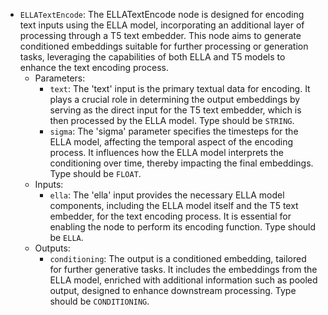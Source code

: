 - `ELLATextEncode`: The ELLATextEncode node is designed for encoding text inputs using the ELLA model, incorporating an additional layer of processing through a T5 text embedder. This node aims to generate conditioned embeddings suitable for further processing or generation tasks, leveraging the capabilities of both ELLA and T5 models to enhance the text encoding process.
    - Parameters:
        - `text`: The 'text' input is the primary textual data for encoding. It plays a crucial role in determining the output embeddings by serving as the direct input for the T5 text embedder, which is then processed by the ELLA model. Type should be `STRING`.
        - `sigma`: The 'sigma' parameter specifies the timesteps for the ELLA model, affecting the temporal aspect of the encoding process. It influences how the ELLA model interprets the conditioning over time, thereby impacting the final embeddings. Type should be `FLOAT`.
    - Inputs:
        - `ella`: The 'ella' input provides the necessary ELLA model components, including the ELLA model itself and the T5 text embedder, for the text encoding process. It is essential for enabling the node to perform its encoding function. Type should be `ELLA`.
    - Outputs:
        - `conditioning`: The output is a conditioned embedding, tailored for further generative tasks. It includes the embeddings from the ELLA model, enriched with additional information such as pooled output, designed to enhance downstream processing. Type should be `CONDITIONING`.
